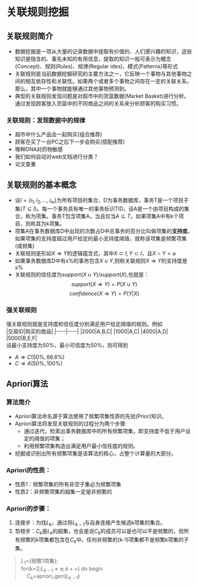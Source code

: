 # 关联规则挖掘
## 关联规则简介
* 数据挖掘是一项从大量的记录数据中提取有价值的、人们感兴趣的知识，这些知识是隐含的、事先未知的有用信息，提取的知识一般可表示为概念(Concept)、规则(Rules)、规律(Regular ides)、模式(Patterns)等形式
* 关联规则是当前数据挖掘研究的主要方法之一，它反映一个事物与其他事物之间的相互依存性和关联性。如果两个或者多个事物之间存在一定的关联关系，那么，其中一个事物就能够通过其他事物预测到。
* 典型的关联规则发现问题是对超市中的货篮数据(Market Basket)进行分析。通过发现顾客放入货篮中的不同商品之间的关系来分析顾客的购买习惯。

### 关联规则：发现数据中的规律
* 超市中什么产品会一起购买(组合推荐)
* 顾客在买了一台PC之后下一步会购买(搭配推荐)
* 哪种DNA对药物敏感
* 我们如何自动对web文档进行分类？
* 论文查重
## 关联规则的基本概念
* 设$I=\{i_1,i_2,...,i_m\}$为所有项目的集合，D为事务数据库，事务T是一个项目子集($T\subseteq I$)。每一个事务具有唯一的事务标识TID。设A是一个由项目构成的集合，称为项集。事务T包含项集A，当且仅当$A\subseteq T$。如果项集A中有k个项目，则称其为k项集。
* 项集A在事务数据库D中出现的次数占D中总事务的百分比叫做项集的**支持度**。如果项集的支持度超过用户给定的最小支持度阈值，就称该项集是频繁项集(或频集)
* 关联规则是形如$X\Rightarrow Y$的逻辑蕴含式，其中$X\subset I, Y\subset I$，且$X\cap Y=\varnothing$
* 如果事务数据库D中有s%的事务包含$X\cup Y$,则称关联规则$X\Rightarrow Y$的支持度是s%
* 关联规则的信任度为$support(X\cup Y)/support(X)$,也就是：
  $$support(X\Rightarrow Y)=P(X\cup Y)$$
  $$confidence(X\Rightarrow Y)=P(Y|X)$$

### 强关联规则
强关联规则就是支持度和信任度分别满足用户给定阈值的规则。例如  
|交易ID|购买的商品|
|----|----|
|2000|A,B,C|
|1000|A,C|
|4000|A,D|
|5000|B,E,F|  
设最小支持度为50%，最小可信度为50%，则可得到
  - $A\Rightarrow C(50\%,66.6\%)$
  - $C\Rightarrow A(50\%,100\%)$

## Apriori算法
### 算法简介
* Apriori算法命名源于算法使用了频繁项集性质的先验(Prior)知识。
* Apriori算法将发现关联规则的过程分为两个步骤:
  * 通过迭代，检索出事务数据库中的所有频繁项集，即支持度不低于用户设定的阈值的项集；
  * 利用频繁项集构造出满足用户最小信任度的规则。
* 挖掘或识别出所有频繁项集是该算法的核心，占整个计算量的大部分。
### Apriori的性质：
  * 性质1：频繁项集的所有非空子集必为频繁项集
  * 性质2：非频繁项集的超集一定是非频繁的

### Apriori的步骤：
1. 连接步：为找$L_k$，通过将$L_{k-1}$与自身连接产生候选k项集的集合。
2. 剪枝步：$C_k$是$L_k$的超集，也会是说$C_k$的成员可以是也可以不是频繁的，但所有频繁的k项集都包含在$C_k$中。任何非频繁的(k-1)项集都不是频繁k项集的子集。 
>$L_1$={频繁1项集};  
for(k=2;$L_{k-1}\neq\varnothing;k++$) do begin  
&nbsp;&nbsp;&nbsp; $C_k$=apriori_gen($L_{k-1}$)
